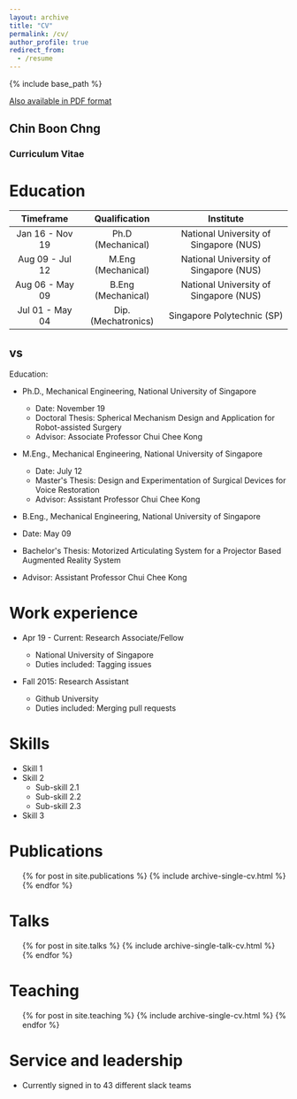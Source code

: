 ```yaml
---
layout: archive
title: "CV"
permalink: /cv/
author_profile: true
redirect_from:
  - /resume
---
```


{% include base_path %}

[Also available in PDF format](http://chngchinboon.github.io/files/paper1.pdf)


## <p class="text-center">Chin Boon Chng<p>

### Curriculum Vitae

Education
======
| Timeframe         | Qualification         | Institute                                 |
| :--------:        |:------:              |:-------:                                 |
| Jan 16 - Nov 19   | Ph.D (Mechanical)    | National University of Singapore (NUS)   |
| Aug 09 - Jul 12   | M.Eng (Mechanical)   | National University of Singapore (NUS)   |
| Aug 06 - May 09   | B.Eng (Mechanical)   | National University of Singapore (NUS)   |
| Jul 01 - May 04   | Dip. (Mechatronics)   | Singapore Polytechnic (SP)               |

## vs
Education:
* Ph.D., Mechanical Engineering, National University of Singapore
  * Date: November 19
  * Doctoral Thesis: Spherical Mechanism Design and Application for Robot-assisted Surgery
  * Advisor: Associate Professor Chui Chee Kong
 
* M.Eng., Mechanical Engineering, National University of Singapore
  * Date: July 12
  * Master's Thesis: Design and Experimentation of Surgical Devices for Voice Restoration
  * Advisor: Assistant Professor Chui Chee Kong
 
 * B.Eng., Mechanical Engineering, National University of Singapore
  * Date: May 09
  * Bachelor's Thesis: Motorized Articulating System for a Projector Based Augmented Reality System
  * Advisor: Assistant Professor Chui Chee Kong



Work experience
======
* Apr 19 - Current:  Research Associate/Fellow
  * National University of Singapore
  * Duties included: Tagging issues
  
* Fall 2015: Research Assistant
  * Github University
  * Duties included: Merging pull requests
  
  
Skills
======
* Skill 1
* Skill 2
  * Sub-skill 2.1
  * Sub-skill 2.2
  * Sub-skill 2.3
* Skill 3

Publications
======
  <ul>{% for post in site.publications %}
    {% include archive-single-cv.html %}
  {% endfor %}</ul>
  
Talks
======
  <ul>{% for post in site.talks %}
    {% include archive-single-talk-cv.html %}
  {% endfor %}</ul>
  
Teaching
======
  <ul>{% for post in site.teaching %}
    {% include archive-single-cv.html %}
  {% endfor %}</ul>
  
Service and leadership
======
* Currently signed in to 43 different slack teams
